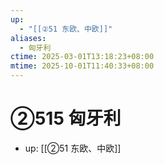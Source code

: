 ```yaml
---
up:
  - "[[②51 东欧、中欧]]"
aliases:
  - 匈牙利
ctime: 2025-03-01T13:18:23+08:00
mtime: 2025-10-01T11:40:33+08:00
---
```


# ②515 匈牙利

- up: [[②51 东欧、中欧]]

